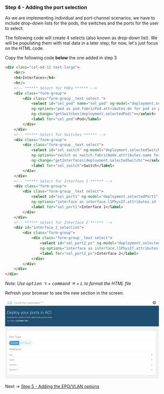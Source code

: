 ### Step 4 - Adding the port selection 

As we are implementing individual and port-channel scenarios, we have to include drop-down lists for the pods, 
the switches and the ports for the user to select.

The following code will create 4 selects (also known as drop-down list). We will be populating them with real data 
in a later step; for now, let's just focus on the HTML code. 

Copy the following code **below** the one added in step 3

```html
<div class="col-md-12 text-large">
    <br/>
    <h4>Interfaces</h4>
    <hr/>
    <!-- ****** Select for PODs ****** -->
    <div class="form-group">
        <div class="form-group__text select ">
            <select id="sel_pod" name="sel_pod" ng-model="deployment.selectedPod" 
            ng-options="pod as pod.fabricPod.attributes.dn for pod in pods track by pod.fabricPod.attributes.dn"
            ng-change="getSwitches(deployment.selectedPod)"></select>
            <label for="sel_pod">Pod</label>
        </div>
    </div>
    <!-- ****** Select for Switches ****** -->
    <div class="form-group">
        <div class="form-group__text select">
            <select id="sel_switch" ng-model="deployment.selectedSwitch"
            ng-options="switch as switch.fabricNode.attributes.name for switch in switches track by switch.fabricNode.attributes.dn"
            ng-change="getInterfaces(deployment.selectedSwitch)"></select>
            <label for="sel_switch">Switch</label>
        </div>
    </div>
    <!-- ****** Select for Interface 1 ****** -->
    <div class="form-group">
        <div class="form-group__text select">
            <select id="sel_port1" ng-model="deployment.selectedPort1"
            ng-options="interface as interface.l1PhysIf.attributes.id for interface in interfaces track by interface.l1PhysIf.attributes.dn"></select>
            <label for="sel_port1">Interface 1</label>
        </div>
    </div>
    <!-- ****** Select for Interface 2 ****** -->
    <div id="interface_2_selection">
        <div class="form-group">
            <div class="form-group__text select">
                <select id="sel_port2_pc" ng-model="deployment.selectedPort2"
                ng-options="interface as interface.l1PhysIf.attributes.id for interface in interfaces track by interface.l1PhysIf.attributes.dn"></select>
                <label for="sel_port2_pc">Interface 2</label>
            </div>
        </div>
    </div>
</div>
```

_Note: Use <kbd>option ⌥</kbd> + <kbd>command ⌘</kbd> + <kbd>L</kbd> to format the HTML file_

Refresh your browser to see the new section in the screen.

![step_4](images/step4.png)

Next -> [Step 5 - Adding the EPG/VLAN options]

[Step 5 - Adding the EPG/VLAN options]: step5.md

